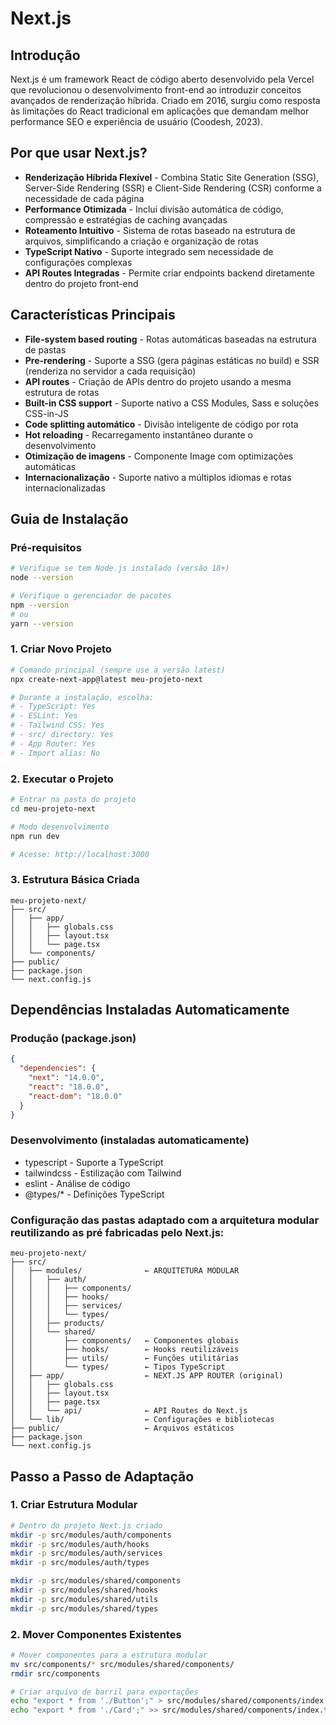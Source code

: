 # **Next.js**

## **Introdução**

Next.js é um framework React de código aberto desenvolvido pela Vercel que revolucionou o desenvolvimento front-end ao introduzir conceitos avançados de renderização híbrida. Criado em 2016, surgiu como resposta às limitações do React tradicional em aplicações que demandam melhor performance SEO e experiência de usuário (Coodesh, 2023).

## **Por que usar Next.js?**

- **Renderização Híbrida Flexível** - Combina Static Site Generation (SSG), Server-Side Rendering (SSR) e Client-Side Rendering (CSR) conforme a necessidade de cada página
- **Performance Otimizada** - Inclui divisão automática de código, compressão e estratégias de caching avançadas
- **Roteamento Intuitivo** - Sistema de rotas baseado na estrutura de arquivos, simplificando a criação e organização de rotas
- **TypeScript Nativo** - Suporte integrado sem necessidade de configurações complexas
- **API Routes Integradas** - Permite criar endpoints backend diretamente dentro do projeto front-end

## **Características Principais**

- **File-system based routing** - Rotas automáticas baseadas na estrutura de pastas
- **Pre-rendering** - Suporte a SSG (gera páginas estáticas no build) e SSR (renderiza no servidor a cada requisição)
- **API routes** - Criação de APIs dentro do projeto usando a mesma estrutura de rotas
- **Built-in CSS support** - Suporte nativo a CSS Modules, Sass e soluções CSS-in-JS
- **Code splitting automático** - Divisão inteligente de código por rota
- **Hot reloading** - Recarregamento instantâneo durante o desenvolvimento
- **Otimização de imagens** - Componente Image com optimizações automáticas
- **Internacionalização** - Suporte nativo a múltiplos idiomas e rotas internacionalizadas

## **Guia de Instalação**

### **Pré-requisitos**

```bash
# Verifique se tem Node.js instalado (versão 18+)
node --version

# Verifique o gerenciador de pacotes
npm --version
# ou
yarn --version
```

### **1. Criar Novo Projeto**

```bash
# Comando principal (sempre use a versão latest)
npx create-next-app@latest meu-projeto-next

# Durante a instalação, escolha:
# - TypeScript: Yes
# - ESLint: Yes
# - Tailwind CSS: Yes
# - src/ directory: Yes
# - App Router: Yes
# - Import alias: No
```

### **2. Executar o Projeto**

```bash
# Entrar na pasta do projeto
cd meu-projeto-next

# Modo desenvolvimento
npm run dev

# Acesse: http://localhost:3000
```

### **3. Estrutura Básica Criada**

```
meu-projeto-next/
├── src/
│   ├── app/
│   │   ├── globals.css
│   │   ├── layout.tsx
│   │   └── page.tsx
│   └── components/
├── public/
├── package.json
└── next.config.js
```

## **Dependências Instaladas Automaticamente**

### **Produção (package.json)**

```json
{
  "dependencies": {
    "next": "14.0.0",
    "react": "18.0.0",
    "react-dom": "18.0.0"
  }
}
```

### **Desenvolvimento (instaladas automaticamente)**

- typescript - Suporte a TypeScript
- tailwindcss - Estilização com Tailwind
- eslint - Análise de código
- @types/* - Definições TypeScript

### Configuração das pastas adaptado com a arquitetura modular reutilizando as pré fabricadas pelo Next.js:

```
meu-projeto-next/
├── src/
│   ├── modules/              ← ARQUITETURA MODULAR
│   │   ├── auth/
│   │   │   ├── components/
│   │   │   ├── hooks/
│   │   │   ├── services/
│   │   │   └── types/
│   │   ├── products/
│   │   └── shared/
│   │       ├── components/   ← Componentes globais
│   │       ├── hooks/        ← Hooks reutilizáveis
│   │       ├── utils/        ← Funções utilitárias
│   │       └── types/        ← Tipos TypeScript
│   ├── app/                  ← NEXT.JS APP ROUTER (original)
│   │   ├── globals.css
│   │   ├── layout.tsx
│   │   ├── page.tsx
│   │   └── api/              ← API Routes do Next.js
│   └── lib/                  ← Configurações e bibliotecas
├── public/                   ← Arquivos estáticos
├── package.json
└── next.config.js
```

## **Passo a Passo de Adaptação**

### **1. Criar Estrutura Modular**

```bash
# Dentro do projeto Next.js criado
mkdir -p src/modules/auth/components
mkdir -p src/modules/auth/hooks
mkdir -p src/modules/auth/services
mkdir -p src/modules/auth/types

mkdir -p src/modules/shared/components
mkdir -p src/modules/shared/hooks
mkdir -p src/modules/shared/utils
mkdir -p src/modules/shared/types
```

### **2. Mover Componentes Existentes**
```bash
# Mover componentes para a estrutura modular
mv src/components/* src/modules/shared/components/
rmdir src/components

# Criar arquivo de barril para exportações
echo "export * from './Button';" > src/modules/shared/components/index.ts
echo "export * from './Card';" >> src/modules/shared/components/index.ts
```
